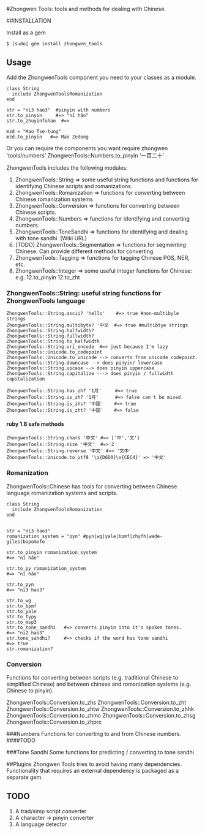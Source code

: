 #Zhongwen Tools: tools and methods for dealing with Chinese.


##INSTALLATION

Install as a gem

    $ [sudo] gem install zhongwen_tools

## Usage

Add the ZhongwenTools component you need to your classes as a module.

    class String
      include ZhongwenToolsRomanization
    end

    str = "ni3 hao3"  #pinyin with numbers
    str.to_pinyin     #=> "nǐ hǎo"
    str.to_zhuyinfuhao  #=>

    mzd = "Mao Tse-tung"
    mzd.to_pinyin   #=> Mao Zedong

Or you can require the components you want
    require zhongwen 'tools/numbers'
    ZhongwenTools::Numbers.to_pinyin '一百二十'

ZhongwenTools includes the following modules:
1. ZhongwenTools::String => some useful string functions and functions for identifying Chinese scripts and romanizations.
2. ZhongwenTools::Romanization => functions for converting between Chinese romanization systems
3. ZhongwenTools::Conversion => functions for converting between Chinese scripts.
4. ZhongwenTools::Numbers => functions for identifying and converting numbers.
5. ZhongwenTools::ToneSandhi => functions for identifying and dealing with tone sandhi. (Wiki URL)
6. [TODO] ZhongwenTools::Segmentation => functions for segmenting Chinese. Can provide different methods for converting
7. ZhongwenTools::Tagging => functions for tagging Chinese POS, NER, etc.
8. ZhongwenTools::Integer => some useful integer functions for Chinese:
   e.g. 12.to_pinyin 12.to_zht
  
  
### ZhongwenTools::String: useful string functions for ZhongwenTools language
    ZhongwenTools::String.ascii? 'hello'    #=> true #non-multibyle strings
    ZhongwenTools::String.multibyte? '中文  #=> true #multibtye strings
    ZhongwenTools::String.halfwidth? 
    ZhongwenTools::String.fullwidth?
    ZhongwenTools::String.to_halfwidth
    ZhongwenTools::String.uri_encode  #=> just because I'm lazy
    ZhongwenTools::Unicode.to_codepoint
    ZhongwenTools::Unicode.to_unicode --> converts from unicode codepoint.
    ZhongwenTools::String.downcase --> does pinyin/ lowercase
    ZhongwenTools::String.upcase --> does pinyin uppercase
    ZhongwenTools::String.capitalize ---> does pinyin / fullwidth capitalization

    ZhongwenTools::String.has_zh? '1月'     #=> true 
    ZhongwenTools::String.is_zh? '1月'      #=> false can't be mixed.
    ZhongwenTools::String.is_zhs? '中国'    #=> true
    ZhongwenTools::String.is_zht? '中国'    #=> false

#### ruby 1.8 safe methods 
    ZhongwenTools::String.chars '中文' #=> ['中','文']
    ZhongwenTools::String.size '中文'  #=> 2
    ZhongwenTools::String.reverse '中文' #=> '文中'
    ZhongwenTools::Unicode.to_utf8 '\x{D6D0}\x{CEC4}' => '中文'

### Romanization
ZhongwenTools::Chinese has tools for converting between Chinese language romanization systems and
scripts.

    class String
      include ZhongwenToolsRomanization
    end


    str = "ni3 hao3"
    romanization_system = "pyn" #pyn|wg|yale|bpmf|zhyfh|wade-giles|bopomofo

    str.to_pinyin romanization_system   
    #=> "nǐ hǎo"

    str.to_py romanization_system
    #=> "nǐ hǎo"

    str.to_pyn
    #=> "ni3 hao3"

    str.to_wg
    str.to_bpmf
    str.to_yale
    str.to_typy
    str.to_msp3
    str.to_tone_sandhi   #=> converts pinyin into it's spoken tones.
    #=> "ni2 hao3"
    str.tone_sandhi?     #=> checks if the word has tone sandhi
    #=> true
    str.romanization?

### Conversion
Functions for converting between scripts (e.g. traditional Chinese to
simplified Chinese) and between chinese and romanization systems (e.g.
Chinese to pinyin).

ZhongwenTools::Conversion.to_zhs
ZhongwenTools::Conversion.to_zht
ZhongwenTools::Conversion.to_zhtw
ZhongwenTools::Conversion.to_zhhk
ZhongwenTools::Conversion.to_zhmc
ZhongwenTools::Conversion.to_zhsg
ZhongwenTools::Conversion.to_zhprc


###Numbers
Functions for converting to and from Chinese numbers.
####TODO


###Tone Sandhi
Some functions for predicting / converting to tone sandhi

##Plugins
Zhongwen Tools tries to avoid having many dependencies. Functionality
that requires an external dependency is packaged as a separate gem.

## TODO
1. A trad/simp script converter
2. A character -> pinyin converter
3. A language detector
